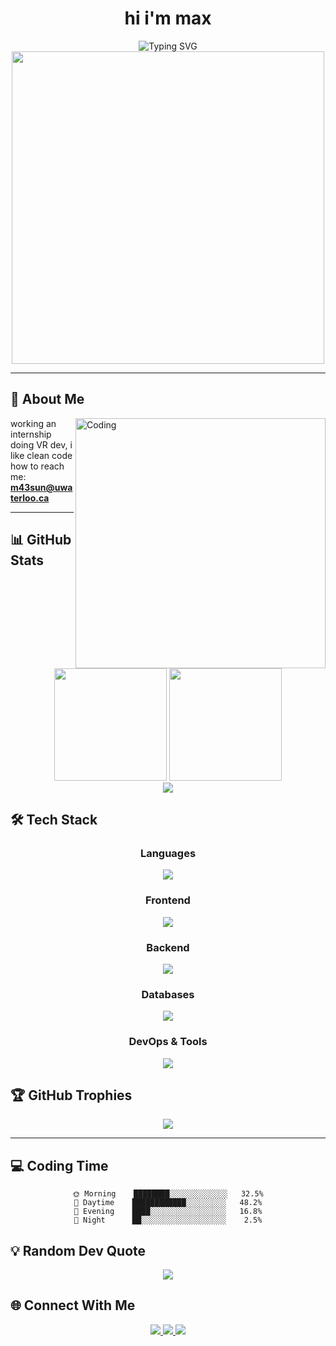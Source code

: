 <div align="center">
  
#  hi i'm max

<img src="https://readme-typing-svg.herokuapp.com?font=Fira+Code&size=30&duration=3000&pause=1000&color=00D9FF&center=true&vCenter=true&width=600&lines=Full+Stack+Developer;Open+Source+Enthusiast;Problem+Solver;Always+Learning" alt="Typing SVG" />

<img src="https://user-images.githubusercontent.com/74038190/225813708-98b745f2-7d22-48cf-9150-083f1b00d6c9.gif" width="500">

</div>

---

## 🚀 About Me

<img align="right" alt="Coding" width="400" src="https://user-images.githubusercontent.com/74038190/229223263-cf2e4b07-2615-4f87-9c38-e37600f8381a.gif">

working an internship doing VR dev, i like clean code
how to reach me: **m43sun@uwaterloo.ca**

---

## 📊 GitHub Stats

<div align="center">
  
<img height="180em" src="https://github-readme-stats.vercel.app/api?username=yourusername&show_icons=true&count_private=true&theme=tokyonight&hide_border=true&bg_color=0D1117&title_color=00D9FF&icon_color=00D9FF&text_color=FFFFFF"/>

<img height="180em" src="https://github-readme-stats.vercel.app/api/top-langs/?username=yourusername&layout=compact&theme=tokyonight&hide_border=true&bg_color=0D1117&title_color=00D9FF&text_color=FFFFFF"/>

</div>

<div align="center">
  
<img src="https://github-readme-streak-stats.herokuapp.com/?user=yourusername&theme=tokyonight&hide_border=true&background=0D1117&stroke=00D9FF&ring=00D9FF&fire=00D9FF&currStreakLabel=00D9FF"/>

</div>

## 🛠️ Tech Stack

<div align="center">

### Languages
<img src="https://skillicons.dev/icons?i=js,ts,python,java,cpp,go,rust,php" />

### Frontend
<img src="https://skillicons.dev/icons?i=react,vue,angular,nextjs,nuxtjs,svelte,html,css" />

### Backend
<img src="https://skillicons.dev/icons?i=nodejs,express,django,flask,spring,dotnet,laravel,fastapi" />

### Databases
<img src="https://skillicons.dev/icons?i=mongodb,mysql,postgresql,redis,sqlite,firebase" />

### DevOps & Tools
<img src="https://skillicons.dev/icons?i=docker,kubernetes,aws,gcp,azure,jenkins,git,github" />

</div>


## 🏆 GitHub Trophies

<div align="center">
  
<img src="https://github-profile-trophy.vercel.app/?username=yourusername&theme=tokyonight&no-frame=true&no-bg=true&margin-w=4&row=2&column=4" />

</div>

---

## 💻 Coding Time

<div align="center">
  
```text
🌞 Morning    ████████░░░░░░░░░░░░░   32.5%
🌆 Daytime    ████████████░░░░░░░░░   48.2%
🌃 Evening    ████░░░░░░░░░░░░░░░░░   16.8%
🌙 Night      ██░░░░░░░░░░░░░░░░░░░    2.5%
```

</div>

## 💡 Random Dev Quote

<div align="center">
  
<img src="https://quotes-github-readme.vercel.app/api?type=horizontal&theme=tokyonight" />

</div>

## 🌐 Connect With Me

<div align="center">

<a href="[https://linkedin.com/in/yourprofile](https://www.linkedin.com/in/max-sun1/)">
  <img src="https://img.shields.io/badge/LinkedIn-0077B5?style=for-the-badge&logo=linkedin&logoColor=white" />
</a>
<a href="[https://twitter.com/yourhandle](https://x.com/ratweeb)">
  <img src="https://img.shields.io/badge/Twitter-1DA1F2?style=for-the-badge&logo=twitter&logoColor=white" />
</a>
<a href="mailto:m43sun@uwaterloo.ca">
  <img src="https://img.shields.io/badge/Gmail-D14836?style=for-the-badge&logo=gmail&logoColor=white" />
</a>

</div>
